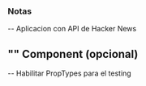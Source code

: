 ### Notas

-- Aplicacion con API de Hacker News

## "<NewsItem/>" Component (opcional)

-- Habilitar PropTypes para el testing